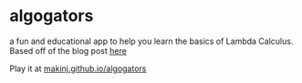 # algogators
a fun and educational app to help you learn the basics of Lambda Calculus.
Based off of the blog post [here](http://worrydream.com/AlligatorEggs/)

Play it at [makinj.github.io/algogators](http://makinj.github.io/algogators/)
